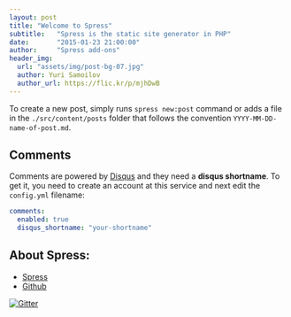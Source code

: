 ```yaml
---
layout: post
title: "Welcome to Spress"
subtitle:   "Spress is the static site generator in PHP"
date:       "2015-01-23 21:00:00"
author:     "Spress add-ons"
header_img:
  url: "assets/img/post-bg-07.jpg"
  author: Yuri Samoilov
  author_url: https://flic.kr/p/mjhDwB
---
```

To create a new post, simply runs `spress new:post` command or adds a file
in the `./src/content/posts` folder that follows the convention `YYYY-MM-DD-name-of-post.md`.

## Comments

Comments are powered by [Disqus](disqus.com) and they need a 
**disqus shortname**. To get it, you need to create an account at this service and
next edit the `config.yml` filename:

```yaml
comments:
  enabled: true
  disqus_shortname: "your-shortname"
```

## About Spress:

* [Spress](http://spress.yosymfony.com)
* [Github](http://github.com/spress)

[![Gitter](https://badges.gitter.im/Join%20Chat.svg)](https://gitter.im/spress/Spress?utm_source=badge&utm_medium=badge&utm_campaign=pr-badge)